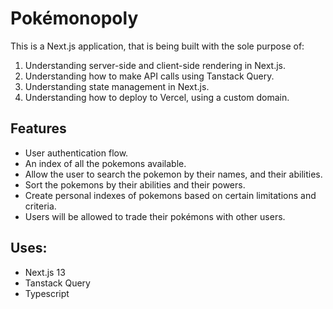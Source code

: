 # Pokémonopoly

This is a Next.js application, that is being built with the sole purpose of:
1. Understanding server-side and client-side rendering in Next.js.
2. Understanding how to make API calls using Tanstack Query.
3. Understanding state management in Next.js.
4. Understanding how to deploy to Vercel, using a custom domain.

## Features

- User authentication flow.
- An index of all the pokemons available.
- Allow the user to search the pokemon by their names, and their abilities.
- Sort the pokemons by their abilities and their powers.
- Create personal indexes of pokemons based on certain limitations and criteria.
- Users will be allowed to trade their pokémons with other users.

## Uses:

- Next.js 13
- Tanstack Query
- Typescript
